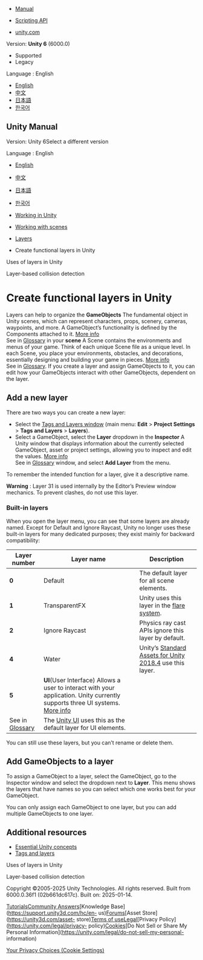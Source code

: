[](https://docs.unity3d.com)

  * [Manual](../Manual/index.html)
  * [Scripting API](../ScriptReference/index.html)

  * [unity.com](https://unity.com/)

Version: **Unity 6** (6000.0)

  * Supported
  * Legacy

Language : English

  * [English](/Manual/create-layers.html)
  * [中文](/cn/current/Manual/create-layers.html)
  * [日本語](/ja/current/Manual/create-layers.html)
  * [한국어](/kr/current/Manual/create-layers.html)

[](https://docs.unity3d.com)

## Unity Manual

Version: Unity 6Select a different version

Language : English

  * [English](/Manual/create-layers.html)
  * [中文](/cn/current/Manual/create-layers.html)
  * [日本語](/ja/current/Manual/create-layers.html)
  * [한국어](/kr/current/Manual/create-layers.html)

  * [Working in Unity](working-in-unity.html)
  * [Working with scenes](working-with-scenes.html)
  * [Layers](Layers.html)
  * Create functional layers in Unity

[](use-layers.html)

Uses of layers in Unity

[](LayerBasedCollision.html)

Layer-based collision detection

# Create functional layers in Unity

Layers can help to organize the **GameObjects** The fundamental object in
Unity scenes, which can represent characters, props, scenery, cameras,
waypoints, and more. A GameObject’s functionality is defined by the Components
attached to it. [More info](class-GameObject.html)  
See in [Glossary](Glossary.html#GameObject) in your **scene** A Scene contains
the environments and menus of your game. Think of each unique Scene file as a
unique level. In each Scene, you place your environments, obstacles, and
decorations, essentially designing and building your game in pieces. [More
info](CreatingScenes.html)  
See in [Glossary](Glossary.html#Scene). If you create a layer and assign
GameObjects to it, you can edit how your GameObjects interact with other
GameObjects, dependent on the layer.

## Add a new layer

There are two ways you can create a new layer:

  * Select the [Tags and Layers window](class-TagManager.html) (main menu: **Edit** > **Project Settings** > **Tags and Layers** > **Layers**).
  * Select a GameObject, select the **Layer** dropdown in the **Inspector** A Unity window that displays information about the currently selected GameObject, asset or project settings, allowing you to inspect and edit the values. [More info](UsingTheInspector.html)  
See in [Glossary](Glossary.html#Inspector) window, and select **Add Layer**
from the menu.

To remember the intended function for a layer, give it a descriptive name.

**Warning** : Layer 31 is used internally by the Editor’s Preview window
mechanics. To prevent clashes, do not use this layer.

### Built-in layers

When you open the layer menu, you can see that some layers are already named.
Except for Default and Ignore Raycast, Unity no longer uses these built-in
layers for many dedicated purposes; they exist mainly for backward
compatibility:

**Layer number** | **Layer name** | **Description**  
---|---|---  
**0** | Default | The default layer for all scene elements.  
**1** | TransparentFX | Unity uses this layer in the [flare system](class-Flare.html).  
**2** | Ignore Raycast | Physics ray cast APIs ignore this layer by default.  
**4** | Water | Unity’s [Standard Assets for Unity 2018.4](https://assetstore.unity.com/packages/essentials/asset-packs/standard-assets-for-unity-2018-4-32351) use this layer.  
**5** | **UI**(User Interface) Allows a user to interact with your application. Unity currently supports three UI systems. [More info](UI-system-compare.html)  
See in [Glossary](Glossary.html#UI) | The [Unity UI](https://docs.unity3d.com/Packages/com.unity.ugui@latest/index.html) uses this as the default layer for UI elements.  
  
You can still use these layers, but you can’t rename or delete them.

## Add GameObjects to a layer

To assign a GameObject to a layer, select the GameObject, go to the Inspector
window and select the dropdown next to **Layer**. This menu shows the layers
that have names so you can select which one works best for your GameObject.

You can only assign each GameObject to one layer, but you can add multiple
GameObjects to one layer.

## Additional resources

  * [Essential Unity concepts](https://learn.unity.com/tutorial/essential-unity-concepts#5c7f8528edbc2a002053b6c8)
  * [Tags and layers](class-TagManager.html)

[](use-layers.html)

Uses of layers in Unity

[](LayerBasedCollision.html)

Layer-based collision detection

Copyright ©2005-2025 Unity Technologies. All rights reserved. Built from
6000.0.36f1 (02b661dc617c). Built on: 2025-01-14.

[Tutorials](https://learn.unity.com/)[Community
Answers](https://answers.unity3d.com)[Knowledge
Base](https://support.unity3d.com/hc/en-
us)[Forums](https://forum.unity3d.com)[Asset Store](https://unity3d.com/asset-
store)[Terms of
use](https://docs.unity3d.com/Manual/TermsOfUse.html)[Legal](https://unity.com/legal)[Privacy
Policy](https://unity.com/legal/privacy-
policy)[Cookies](https://unity.com/legal/cookie-policy)[Do Not Sell or Share
My Personal Information](https://unity.com/legal/do-not-sell-my-personal-
information)

[Your Privacy Choices (Cookie Settings)](javascript:void\(0\);)

